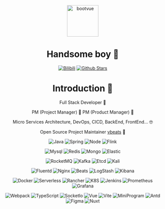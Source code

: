 <div align=center>

<img alt="bootvue" src="https://cdn.jsdelivr.net/gh/boot-vue/boot-vue@master/logo.png" width=100 />

# Handsome boy 👋

<p>

[![Bilibili](https://img.shields.io/badge/dynamic/json?labelColor=FE7398&logo=bilibili&logoColor=white&label=bilibili&color=00aeec&query=%24.data.totalSubs&url=https%3A%2F%2Fapi.spencerwoo.com%2Fsubstats%2F%3Fsource%3Dbilibili%26queryKey%3D95121892)](https://space.bilibili.com/95121892)
[![Github Stars](https://img.shields.io/github/followers/boot-vue?color=faf408&label=github%20stars&logo=github)](https://github.com/boot-vue)

</p>

# Introduction 🍍

<p>

Full Stack Developer 🍒

PM (Project Manager) 🚀   PM (Product Manager) 🍄

Micro Services Architecture, DevOps, CICD, BackEnd, FrontEnd... 🤓

Open Source Project Maintainer [vbeats](https://github.com/vbeats) 🍉

![Java](https://img.shields.io/badge/-Java-007396?logo=java&logoColor=white)
![Spring](https://img.shields.io/badge/-Spring-6DB33F?logo=spring&logoColor=white)
![Node](https://img.shields.io/badge/-Node-339933?logo=Node.js&logoColor=white)
![Flink](https://img.shields.io/badge/-Flink-E6526F?logo=apache%20flink&logoColor=white)

![Mysql](https://img.shields.io/badge/-Mysql-4479A1?logo=mysql&logoColor=white)
![Redis](https://img.shields.io/badge/-Redis-DC382D?logo=redis&logoColor=white)
![Mongo](https://img.shields.io/badge/-Mongo-47A248?logo=mongodb&logoColor=white)
![Elastic](https://img.shields.io/badge/-Elastic-005571?logo=elasticsearch&logoColor=white)

![RocketMQ](https://img.shields.io/badge/-rocketMQ-D77310?logo=apache%20rocketmq&logoColor=white)
![Kafka](https://img.shields.io/badge/-kafka-231F20?logo=apache%20kafka&logoColor=white)
![Etcd](https://img.shields.io/badge/-etcd-419EDA?logo=etcd&logoColor=white)
![Kali](https://img.shields.io/badge/-Kali-557C94?logo=kali%20linux&logoColor=white)

![Fluentd](https://img.shields.io/badge/-fluentd-0E83C8?logo=fluentd&logoColor=white)
![Nginx](https://img.shields.io/badge/-Nginx-009639?logo=nginx&logoColor=white)
![Beats](https://img.shields.io/badge/-beats-005571?logo=beats&logoColor=white)
![LogStash](https://img.shields.io/badge/-logstash-005571?logo=logstash&logoColor=white)
![Kibana](https://img.shields.io/badge/-kibana-005571?logo=kibana&logoColor=white)

![Docker](https://img.shields.io/badge/-Docker-2496ED?logo=docker&logoColor=white)
![Serverless](https://img.shields.io/badge/-Serverless-FD5750?logo=serverless&logoColor=white)
![Rancher](https://img.shields.io/badge/-Rancher-0075A8?logo=rancher&logoColor=white)
![K8S](https://img.shields.io/badge/-k8s-326CE5?logo=kubernetes&logoColor=white)
![Jenkins](https://img.shields.io/badge/-Jenkins-D24939?logo=jenkins&logoColor=white)
![Prometheus](https://img.shields.io/badge/-Prometheus-E6522C?logo=Prometheus&logoColor=white)
![Grafana](https://img.shields.io/badge/-Grafana-F46800?logo=Grafana&logoColor=white)

![Webpack](https://img.shields.io/badge/-Webpack-1a6bac?logo=webpack)
![TypeScript](https://img.shields.io/badge/-TypeScript-blue?logo=typescript&logoColor=white)
![SocketIo](https://img.shields.io/badge/-socket.io-88CE02?logo=socket.io&logoColor=white)
![Vue](https://img.shields.io/badge/-Vue-34495e?logo=vue.js)
![Vite](https://img.shields.io/badge/-Vite-646CFF?logo=vite&logoColor=white)
![MiniProgram](https://img.shields.io/badge/-MiniProgram-07c160?logo=wechat&logoColor=white)
![Antd](https://img.shields.io/badge/-Antd-0170FE?logo=ant%20design&logoColor=white)
![Figma](https://img.shields.io/badge/-Figma-F24E1E?logo=figma&logoColor=white)
![Nuxt](https://img.shields.io/badge/-Nuxt-00DC82?logo=nuxt.js&logoColor=white)

</p>

</div>
